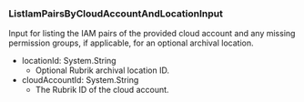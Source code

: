 ### ListIamPairsByCloudAccountAndLocationInput
Input for listing the IAM pairs of the provided cloud account and any missing permission groups, if applicable, for an optional archival location.

- locationId: System.String
  - Optional Rubrik archival location ID.
- cloudAccountId: System.String
  - The Rubrik ID of the cloud account.
